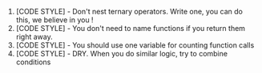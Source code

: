 1. [CODE STYLE] - Don't nest ternary operators. Write one, you can do this, we believe in you !
2. [CODE STYLE] - You don't need to name functions if you return them right away.
3. [CODE STYLE] - You should use one variable for counting function calls
4. [CODE STYLE] - DRY. When you do similar logic, try to combine conditions

